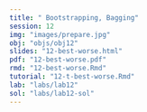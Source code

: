 ```yaml
---
title: " Bootstrapping, Bagging"
session: 12
img: "images/prepare.jpg"
obj: "objs/obj12"
slides: "12-best-worse.html"
pdf: "12-best-worse.pdf"
rmd: "12-best-worse.Rmd"
tutorial: "12-t-best-worse.Rmd"
lab: "labs/lab12"
sol: "labs/lab12-sol"
---
```

